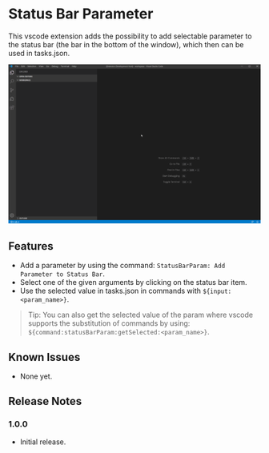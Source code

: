 # Status Bar Parameter

This vscode extension adds the possibility to add selectable parameter to the status bar (the bar in the bottom of the window), which then can be used in tasks.json.

![Demo](images/demo.gif)

## Features

* Add a parameter by using the command: `StatusBarParam: Add Parameter to Status Bar`.
* Select one of the given arguments by clicking on the status bar item.
* Use the selected value in tasks.json in commands with `${input:<param_name>}`.

> Tip: You can also get the selected value of the param where vscode supports the substitution of commands by using: `${command:statusBarParam:getSelected:<param_name>}`.

## Known Issues

* None yet.

## Release Notes

### 1.0.0

* Initial release.